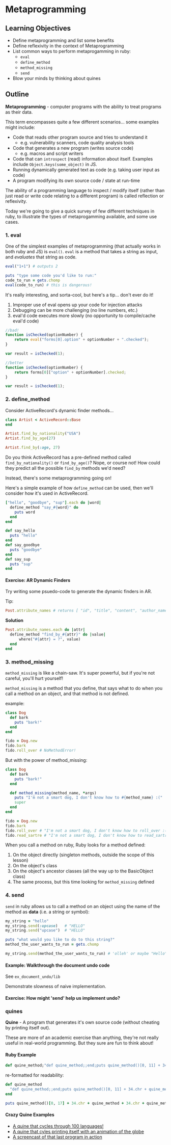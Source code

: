 # Metaprogramming

## Learning Objectives

* Define metaprogramming and list some benefits
* Define reflexivity in the context of Metaprogramming
* List common ways to perform metaprogamming in ruby:
  * `eval`
  * `define_method`
  * `method_missing`
  * `send`
* Blow your minds by thinking about quines

## Outline

**Metaprogramming** - computer programs with the ability to treat programs as their data.

This term encompasses quite a few different scenarios... some examples might include:
* Code that reads other program source and tries to understand it
  * e.g. vulnerability scanners, code quality analysis tools
* Code that generates a new program (writes source code)
  * e.g. macros and script writers
* Code that can `introspect` (read) information about itself. Examples include `Object.keys(some_object)` in JS.
* Running dynamically generated text as code (e.g. taking user input as code)
* A program modifying its own source code / state at run-time

The ability of a programming language to inspect / modify itself (rather than
just read or write code relating to a different program) is called reflection or
reflexivity.

Today we're going to give a quick survey of few different techniques in ruby, to
illustrate the types of metaprogamming available, and some use cases.

### 1. eval

One of the simplest examples of metaprogramming (that actually works in both
ruby and JS) is `eval()`. `eval` is a method that takes a string as input, and
*evaluates* that string as code.

```ruby
eval("1+1") # outputs 2

puts "type some code you'd like to run:"
code_to_run = gets.chomp
eval(code_to_run) # this is dangerous!
```

It's really interesting, and sorta-cool, but here's a tip... don't ever do it!

1. Improper use of eval opens up your code for injection attacks
2. Debugging can be more challenging (no line numbers, etc.)
3. eval'd code executes more slowly (no opportunity to compile/cache eval'd code)

```js
//bad!
function isChecked(optionNumber) {
    return eval("forms[0].option" + optionNumber + ".checked");
}

var result = isChecked(1);

//better
function isChecked(optionNumber) {
    return forms[0]["option" + optionNumber].checked;
}

var result = isChecked(1);
```

### 2. define_method

Consider ActiveRecord's dynamic finder methods...

```ruby
class Artist < ActiveRecord::Base
end

Artist.find_by_nationality("USA")
Artist.find_by_age(27)

Artist.find_by(:age, 27)
```

Do you think ActiveRecord has a pre-defined method called `find_by_nationality()`
or `find_by_age()`?
Nope, or course not! How could they predict all the possible `find_by` methods
we'd need?

Instead, there's some metaprogramming going on!

Here's a simple example of how `define_method` can be used, then we'll consider
how it's used in ActiveRecord.

```ruby
["hello", "goodbye", "sup"].each do |word|
  define_method "say_#{word}" do
    puts word
  end
end

def say_hello
  puts "hello"
end
def say_goodbye
  puts "goodbye"
end
def say_sup
  puts "sup"
end
```

#### Exercise: AR Dynamic Finders

Try writing some psuedo-code to generate the dynamic finders in AR.

Tip:
```ruby
Post.attribute_names # returns [ "id", "title", "content", "author_name" ]
```

**Solution**
```ruby
Post.attribute_names.each do |attr|
  define_method "find_by_#{attr}" do |value|
      where("#{attr} = ?", value)
  end
end
```

### 3. method_missing

`method_missing` is like a chain-saw. It's super powerful, but if you're not
careful, you'll hurt yourself!

`method_missing` is a method that you define, that says what to do when you call
a method on an object, and that method is not defined.

example:

```ruby
class Dog
  def bark
    puts "bark!"
  end
end

fido = Dog.new
fido.bark
fido.roll_over # NoMethodError!
```

But with the power of method_missing:
```ruby
class Dog
  def bark
    puts "bark!"
  end

  def method_missing(method_name, *args)
    puts "I'm not a smart dog, I don't know how to #{method_name} :("
    super
  end
end

fido = Dog.new
fido.bark
fido.roll_over # "I'm not a smart dog, I don't know how to roll_over :("
fido.read_sartre # "I'm not a smart dog, I don't know how to read_sartre :("
```

When you call a method on ruby, Ruby looks for a method defined:

1. On the object directly (singleton methods, outside the scope of this lesson)
2. On the object's class
3. On the object's ancestor classes (all the way up to the BasicObject class)
4. The same process, but this time looking for `method_missing` defined

### 4. send

`send` in ruby allows us to call a method on an object using the name of the
method as **data** (i.e. a string or symbol):

```ruby
my_string = "hello"
my_string.send(:upcase)   # "HELLO"
my_string.send("upcase")  # "HELLO"

puts "what would you like to do to this string?"
method_the_user_wants_to_run = gets.chomp

my_string.send(method_the_user_wants_to_run) # 'olleh' or maybe "Hello"
```

#### Example: Walkthrough the document undo code

See `ex_document_undo/lib`

Demonstrate slowness of naive implementation.

#### Exercise: How might 'send' help us implement undo?


### quines

**Quine** - A program that generates it's own source code (without cheating by
printing itself out).

These are more of an academic exercise than anything, they're not really useful
in real-world programming. But they sure are fun to think about!

#### Ruby Example

```ruby
def quine_method;"def quine_method;;end;puts quine_method()[0, 11] + 34.chr + quine_method + 34.chr + quine_method()[11, quine_method.length-11]";end;puts quine_method()[0, 17] + 34.chr + quine_method + 34.chr + quine_method()[17, quine_method.length-11]
```

re-formatted for readability:
```ruby
def quine_method
  "def quine_method;;end;puts quine_method()[0, 11] + 34.chr + quine_method + 34.chr + quine_method()[11, quine_method.length-11]"
end

puts quine_method()[0, 17] + 34.chr + quine_method + 34.chr + quine_method()[17, quine_method.length-11]
```

#### Crazy Quine Examples

* [A quine that cycles through 100 languages!](https://github.com/mame/quine-relay)
* [A quine that cyles printing itself with an animation of the globe](http://d.hatena.ne.jp/ku-ma-me/20100905/p1)
* [A screencast of that last program in action](http://screencast.com/t/yyoO5UJIPif)
